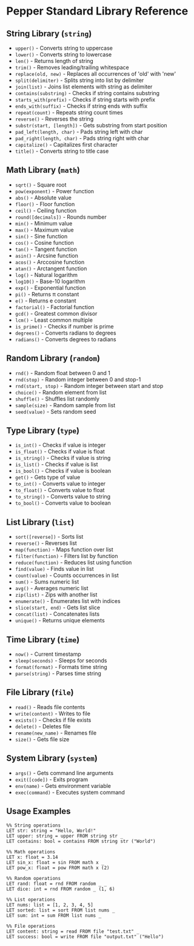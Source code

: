 # Pepper Standard Library Reference

## String Library (`string`)
- `upper()` - Converts string to uppercase
- `lower()` - Converts string to lowercase
- `len()` - Returns length of string
- `trim()` - Removes leading/trailing whitespace
- `replace(old, new)` - Replaces all occurrences of 'old' with 'new'
- `split(delimiter)` - Splits string into list by delimiter
- `join(list)` - Joins list elements with string as delimiter
- `contains(substring)` - Checks if string contains substring
- `starts_with(prefix)` - Checks if string starts with prefix
- `ends_with(suffix)` - Checks if string ends with suffix
- `repeat(count)` - Repeats string count times
- `reverse()` - Reverses the string
- `substr(start, [length])` - Gets substring from start position
- `pad_left(length, char)` - Pads string left with char
- `pad_right(length, char)` - Pads string right with char
- `capitalize()` - Capitalizes first character
- `title()` - Converts string to title case

## Math Library (`math`)
- `sqrt()` - Square root
- `pow(exponent)` - Power function
- `abs()` - Absolute value
- `floor()` - Floor function
- `ceil()` - Ceiling function
- `round([decimals])` - Rounds number
- `min()` - Minimum value
- `max()` - Maximum value
- `sin()` - Sine function
- `cos()` - Cosine function
- `tan()` - Tangent function
- `asin()` - Arcsine function
- `acos()` - Arccosine function
- `atan()` - Arctangent function
- `log()` - Natural logarithm
- `log10()` - Base-10 logarithm
- `exp()` - Exponential function
- `pi()` - Returns π constant
- `e()` - Returns e constant
- `factorial()` - Factorial function
- `gcd()` - Greatest common divisor
- `lcm()` - Least common multiple
- `is_prime()` - Checks if number is prime
- `degrees()` - Converts radians to degrees
- `radians()` - Converts degrees to radians

## Random Library (`random`)
- `rnd()` - Random float between 0 and 1
- `rnd(stop)` - Random integer between 0 and stop-1
- `rnd(start, stop)` - Random integer between start and stop
- `choice()` - Random element from list
- `shuffle()` - Shuffles list randomly
- `sample(size)` - Random sample from list
- `seed(value)` - Sets random seed

## Type Library (`type`)
- `is_int()` - Checks if value is integer
- `is_float()` - Checks if value is float
- `is_string()` - Checks if value is string
- `is_list()` - Checks if value is list
- `is_bool()` - Checks if value is boolean
- `get()` - Gets type of value
- `to_int()` - Converts value to integer
- `to_float()` - Converts value to float
- `to_string()` - Converts value to string
- `to_bool()` - Converts value to boolean

## List Library (`list`)
- `sort([reverse])` - Sorts list
- `reverse()` - Reverses list
- `map(function)` - Maps function over list
- `filter(function)` - Filters list by function
- `reduce(function)` - Reduces list using function
- `find(value)` - Finds value in list
- `count(value)` - Counts occurrences in list
- `sum()` - Sums numeric list
- `avg()` - Averages numeric list
- `zip(list)` - Zips with another list
- `enumerate()` - Enumerates list with indices
- `slice(start, end)` - Gets list slice
- `concat(list)` - Concatenates lists
- `unique()` - Returns unique elements

## Time Library (`time`)
- `now()` - Current timestamp
- `sleep(seconds)` - Sleeps for seconds
- `format(format)` - Formats time string
- `parse(string)` - Parses time string

## File Library (`file`)
- `read()` - Reads file contents
- `write(content)` - Writes to file
- `exists()` - Checks if file exists
- `delete()` - Deletes file
- `rename(new_name)` - Renames file
- `size()` - Gets file size

## System Library (`system`)
- `args()` - Gets command line arguments
- `exit([code])` - Exits program
- `env(name)` - Gets environment variable
- `exec(command)` - Executes system command

## Usage Examples

```pepper
%% String operations
LET str: string = "Hello, World!"
LET upper: string = upper FROM string str _
LET contains: bool = contains FROM string str ("World")

%% Math operations
LET x: float = 3.14
LET sin_x: float = sin FROM math x _
LET pow_x: float = pow FROM math x (2)

%% Random operations
LET rand: float = rnd FROM random _ _
LET dice: int = rnd FROM random _ (1, 6)

%% List operations
LET nums: list = [1, 2, 3, 4, 5]
LET sorted: list = sort FROM list nums _
LET sum: int = sum FROM list nums _

%% File operations
LET content: string = read FROM file "test.txt" _
LET success: bool = write FROM file "output.txt" ("Hello")